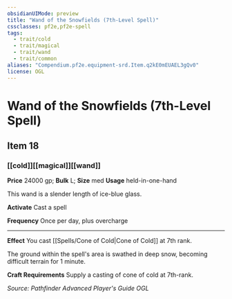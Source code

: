 ```yaml
---
obsidianUIMode: preview
title: "Wand of the Snowfields (7th-Level Spell)"
cssclasses: pf2e,pf2e-spell
tags:
  - trait/cold
  - trait/magical
  - trait/wand
  - trait/common
aliases: "Compendium.pf2e.equipment-srd.Item.q2kE0mEUAEL3gQv0"
license: OGL
---
```

# Wand of the Snowfields (7th-Level Spell)
## Item 18
### [[cold]][[magical]][[wand]]


**Price** 24000 gp; 
**Bulk** L; **Size** med
**Usage** held-in-one-hand

This wand is a slender length of ice-blue glass.

**Activate** Cast a spell

**Frequency** Once per day, plus overcharge

* * *

**Effect** You cast [[Spells/Cone of Cold|Cone of Cold]] at 7th rank.

The ground within the spell's area is swathed in deep snow, becoming difficult terrain for 1 minute.

**Craft Requirements** Supply a casting of cone of cold at 7th-rank.

*Source: Pathfinder Advanced Player's Guide*
*OGL*